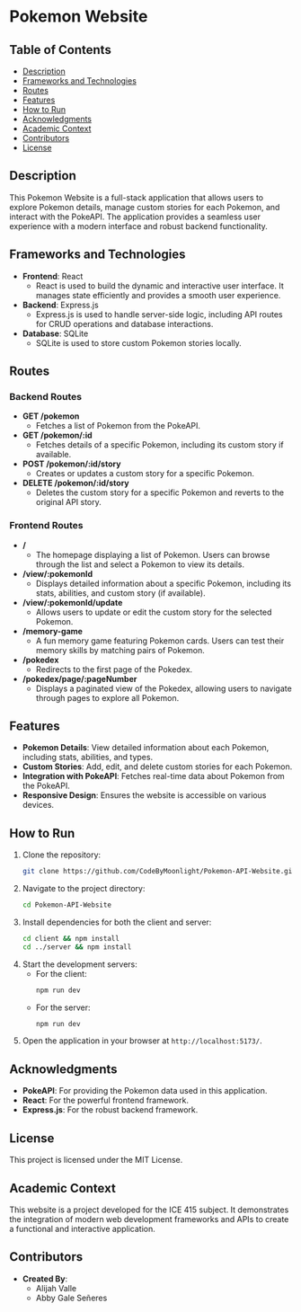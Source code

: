 # Pokemon Website

## Table of Contents

- [Description](#description)
- [Frameworks and Technologies](#frameworks-and-technologies)
- [Routes](#routes)
- [Features](#features)
- [How to Run](#how-to-run)
- [Acknowledgments](#acknowledgments)
- [Academic Context](#academic-context)
- [Contributors](#contributors)
- [License](#license)

## Description

This Pokemon Website is a full-stack application that allows users to explore Pokemon details, manage custom stories for each Pokemon, and interact with the PokeAPI. The application provides a seamless user experience with a modern interface and robust backend functionality.

## Frameworks and Technologies

- **Frontend**: React
  - React is used to build the dynamic and interactive user interface. It manages state efficiently and provides a smooth user experience.
- **Backend**: Express.js
  - Express.js is used to handle server-side logic, including API routes for CRUD operations and database interactions.
- **Database**: SQLite
  - SQLite is used to store custom Pokemon stories locally.

## Routes

### Backend Routes

- **GET /pokemon**
  - Fetches a list of Pokemon from the PokeAPI.
- **GET /pokemon/:id**
  - Fetches details of a specific Pokemon, including its custom story if available.
- **POST /pokemon/:id/story**
  - Creates or updates a custom story for a specific Pokemon.
- **DELETE /pokemon/:id/story**
  - Deletes the custom story for a specific Pokemon and reverts to the original API story.

### Frontend Routes

- **/**
  - The homepage displaying a list of Pokemon. Users can browse through the list and select a Pokemon to view its details.
- **/view/:pokemonId**
  - Displays detailed information about a specific Pokemon, including its stats, abilities, and custom story (if available).
- **/view/:pokemonId/update**
  - Allows users to update or edit the custom story for the selected Pokemon.
- **/memory-game**
  - A fun memory game featuring Pokemon cards. Users can test their memory skills by matching pairs of Pokemon.
- **/pokedex**
  - Redirects to the first page of the Pokedex.
- **/pokedex/page/:pageNumber**
  - Displays a paginated view of the Pokedex, allowing users to navigate through pages to explore all Pokemon.

## Features

- **Pokemon Details**: View detailed information about each Pokemon, including stats, abilities, and types.
- **Custom Stories**: Add, edit, and delete custom stories for each Pokemon.
- **Integration with PokeAPI**: Fetches real-time data about Pokemon from the PokeAPI.
- **Responsive Design**: Ensures the website is accessible on various devices.

## How to Run

1. Clone the repository:
   ```bash
   git clone https://github.com/CodeByMoonlight/Pokemon-API-Website.git
   ```
2. Navigate to the project directory:
   ```bash
   cd Pokemon-API-Website
   ```
3. Install dependencies for both the client and server:
   ```bash
   cd client && npm install
   cd ../server && npm install
   ```
4. Start the development servers:
   - For the client:
     ```bash
     npm run dev
     ```
   - For the server:
     ```bash
     npm run dev
     ```
5. Open the application in your browser at `http://localhost:5173/`.

## Acknowledgments

- **PokeAPI**: For providing the Pokemon data used in this application.
- **React**: For the powerful frontend framework.
- **Express.js**: For the robust backend framework.

## License

This project is licensed under the MIT License.

## Academic Context

This website is a project developed for the ICE 415 subject. It demonstrates the integration of modern web development frameworks and APIs to create a functional and interactive application.

## Contributors

- **Created By**:
  - Alijah Valle
  - Abby Gale Señeres
